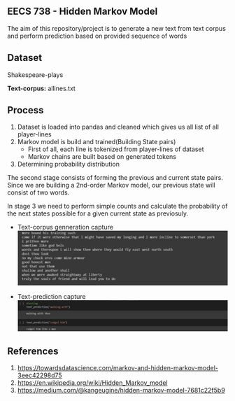 ## EECS 738 - Hidden Markov Model
The aim of this repository/project is to generate a new text from text corpus and perform prediction based on provided sequence of words

## Dataset
<a src="https://www.kaggle.com/kingburrito666/shakespeare-plays?select=Shakespeare_data.csv">Shakespeare-plays</a>

**Text-corpus:** <a src="./data/alllines.txt" >allines.txt</a>

## Process

1.  Dataset is loaded into pandas and cleaned which gives us all  list of all player-lines
2. Markov model is build and trained(Building State pairs)
     * First of all, each line is tokenized from player-lines of dataset
     * Markov chains are built based on generated tokens
3. Determining probability distribution

The second stage consists of forming the previous and current state pairs. Since we are building a 2nd-order Markov model, our previous state will consist of two words.

In stage 3 we need to  perform simple counts and calculate the probability of the next states possible for a given current state as previosuly.

* Text-corpus genneration capture
  <img src="./images/text_generation.png" >

* Text-prediction capture
  <img src="./images/text_prediction.PNG" >

## References
1. https://towardsdatascience.com/markov-and-hidden-markov-model-3eec42298d75
2. https://en.wikipedia.org/wiki/Hidden_Markov_model
3. https://medium.com/@kangeugine/hidden-markov-model-7681c22f5b9

 





